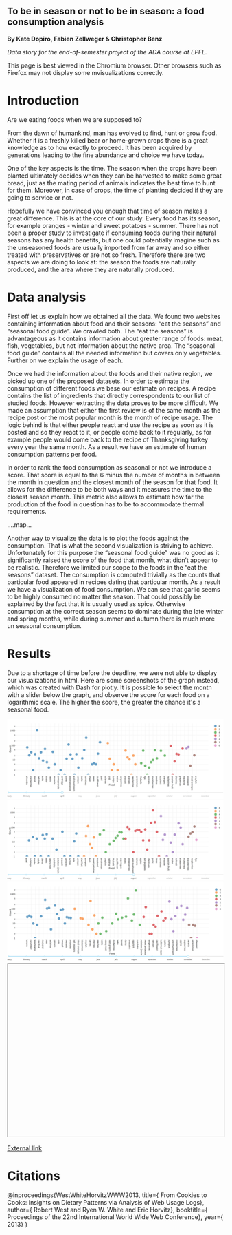 ## To be in season or not to be in season: a food consumption analysis

<p>
  <strong>By Kate Dopiro, Fabien Zellweger & Christopher Benz</strong>
</p>

<p>
  <em>Data story for the end-of-semester project of the ADA course at EPFL.</em>
</p>

<p>
  This page is best viewed in the Chromium browser. Other browsers such as Firefox may not display some mvisualizations correctly.
</p>


<h1>Introduction</h1>

<p>
Are we eating foods when we are supposed to?
  </p>

<p>
From the dawn of humankind, man has evolved to find, hunt or grow food. Whether it is a
freshly killed bear or home-grown crops there is a great knowledge as to how exactly to
proceed. It has been acquired by generations leading to the fine abundance and choice we
have today.
  </p>

<p>
One of the key aspects is the time. The season when the crops have been planted
ultimately decides when they can be harvested to make some great bread, just as the mating
period of animals indicates the best time to hunt for them. Moreover, in case of crops, the time
of planting decided if they are going to service or not.
</p>

<p>
Hopefully we have convinced you enough that time of season makes a great difference. This is at the core of our study.
Every food has its season, for example oranges - winter and sweet potatoes - summer. There has not been
a proper study to investigate if consuming foods during their natural seasons has any health
benefits, but one could potentially imagine such as the unseasoned foods are usually imported
from far away and so either treated with preservatives or are not so fresh. Therefore there are
two aspects we are doing to look at: the season the foods are naturally produced, and the area
where they are naturally produced.
</p>

<h1>Data analysis</h1>

<p>
First off let us explain how we obtained all the data. We found two websites containing
information about food and their seasons: “eat the seasons” and “seasonal food guide”. We
crawled both. The “eat the seasons” is advantageous as it contains information about greater
range of foods: meat, fish, vegetables, but not information about the native area. The “seasonal
food guide” contains all the needed information but covers only vegetables. Further on we
explain the usage of each.
</p>

<p>
Once we had the information about the foods and their native region, we picked up one of the
proposed datasets. In order to estimate the consumption of different foods we base our
estimate on recipes. A recipe contains the list of ingredients that directly correspondents to our
list of studied foods. However extracting the data proves to be more difficult. We made an
assumption that either the first review is of the same month as the recipe post or the most
popular month is the month of recipe usage. The logic behind is that either people react and
use the recipe as soon as it is posted and so they react to it, or people come back to it
regularly, as for example people would come back to the recipe of Thanksgiving turkey every
year the same month. As a result we have an estimate of human consumption patterns per
food.
</p>

<p>
In order to rank the food consumption as seasonal or not we introduce a score. That score is
equal to the 6 minus the number of months in between the month in question and the closest
month of the season for that food. It allows for the difference to be both ways and it measures
the time to the closest season month. This metric also allows to estimate how far the
production of the food in question has to be to accommodate thermal requirements.
</p>

….map…

<p>
Another way to visualize the data is to plot the foods against the consumption. That is what the
second visualization is striving to achieve. Unfortunately for this purpose the “seasonal food
guide” was no good as it significantly raised the score of the food that month, what didn’t
appear to be realistic. Therefore we limited our scope to the foods in the “eat the seasons”
dataset. The consumption is computed trivially as the counts that particular food appeared in
recipes dating that particular month. As a result we have a visualization of food consumption.
We can see that garlic seems to be highly consumed no matter the season. That could
possibly be explained by the fact that it is usually used as spice. Otherwise consumption at the
correct season seems to dominate during the late winter and spring months, while during
summer and autumn there is much more un seasonal consumption.
</p>

<h1>Results</h1>

<p>
  Due to a shortage of time before the deadline, we were not able to display our visualizations in html. Here are some screenshots of the graph instead, which was created with Dash for plotly. It is possible to select the month with a slider below the graph, and observe the score for each food on a logarithmic scale. The higher the score, the greater the chance it's a seasonal food.
</p>

<img src="sc1.jpeg" >

<img src="sc2.jpeg" >

<img src="sc3.jpeg" >

<!--<link rel="import" href="us_map.html">-->

<iframe src="//46.101.113.201:6090/dash-fig1" width="100%" height="400">hmm kay</iframe>

<p>
  <a href="http://46.101.113.201:6090/dash-fig1"  target="_blank">External link</a>
</p>


<h1>Citations</h1>

@inproceedings{WestWhiteHorvitzWWW2013,
  title={		From Cookies to Cooks: Insights on Dietary Patterns via Analysis of Web Usage Logs},
  author={		Robert West and Ryen W. White and Eric Horvitz},
  booktitle={	Proceedings of the 22nd International World Wide Web Conference},
  year={		2013}
}


